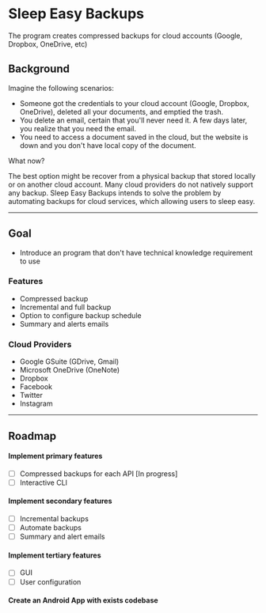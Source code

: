 # Sleep Easy Backups
The program creates compressed backups for cloud accounts (Google, Dropbox, OneDrive, etc)

## Background
Imagine the following scenarios: 
- Someone got the credentials to your cloud account (Google, Dropbox, OneDrive), deleted all your documents, and emptied the trash. 
- You delete an email, certain that you'll never need it. A few days later, you realize that you need the email.
- You need to access a document saved in the cloud, but the website is down and you don't have local copy of the document.

What now? 

The best option might be recover from a physical backup that stored locally or on another cloud account. Many cloud providers do not natively support any backup. Sleep Easy Backups intends to solve the problem by automating backups for cloud services, which allowing users to sleep easy.

----

## Goal
- Introduce an program that don't have technical knowledge requirement to use

### Features
- Compressed backup
- Incremental and full backup
- Option to configure backup schedule
- Summary and alerts emails

### Cloud Providers
- Google GSuite (GDrive, Gmail)
- Microsoft OneDrive (OneNote)
- Dropbox
- Facebook
- Twitter
- Instagram

----

## Roadmap
#### Implement primary features
- [ ] Compressed backups for each API [In progress]
- [ ] Interactive CLI
#### Implement secondary features
- [ ] Incremental backups
- [ ] Automate backups
- [ ] Summary and alert emails
#### Implement tertiary features
- [ ] GUI
- [ ] User configuration
#### Create an Android App with exists codebase
